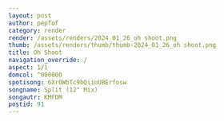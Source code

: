 ```yaml
---
layout: post
author: pepfof
category: render
render: /assets/renders/2024_01_26_oh shoot.png
thumb: /assets/renders/thumb/thumb-2024_01_26_oh shoot.png
title: Oh Shoot
navigation_override: /
aspect: 1/1
domcol: ^000000
spotisong: 6XrOWbTc9bQiioUBErfosw
songname: Split (12" Mix)
songautr: KMFDM
postid: 91
---
```


<!--USER BEGIN 1-->

<!--USER END 1-->

<!--more-->
<!--USER BEGIN 2-->

<!--USER END 2-->


